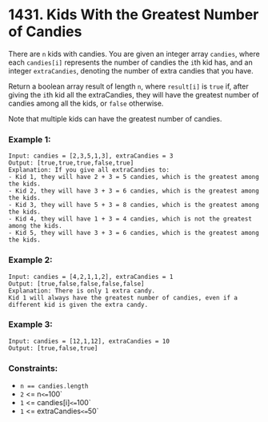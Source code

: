 # 1431. Kids With the Greatest Number of Candies

There are `n` kids with candies. You are given an integer array `candies`, where each `candies[i]` represents the number of candies the `i`th kid has, and an integer `extraCandies`, denoting the number of extra candies that you have.

Return a boolean array result of length `n`, where `result[i]` is `true` if, after giving the `i`th kid all the extraCandies, they will have the greatest number of candies among all the kids, or `false` otherwise.

Note that multiple kids can have the greatest number of candies.

### Example 1:

```
Input: candies = [2,3,5,1,3], extraCandies = 3
Output: [true,true,true,false,true]
Explanation: If you give all extraCandies to:
- Kid 1, they will have 2 + 3 = 5 candies, which is the greatest among the kids.
- Kid 2, they will have 3 + 3 = 6 candies, which is the greatest among the kids.
- Kid 3, they will have 5 + 3 = 8 candies, which is the greatest among the kids.
- Kid 4, they will have 1 + 3 = 4 candies, which is not the greatest among the kids.
- Kid 5, they will have 3 + 3 = 6 candies, which is the greatest among the kids.
```

### Example 2:

```
Input: candies = [4,2,1,1,2], extraCandies = 1
Output: [true,false,false,false,false]
Explanation: There is only 1 extra candy.
Kid 1 will always have the greatest number of candies, even if a different kid is given the extra candy.
```

### Example 3:

```
Input: candies = [12,1,12], extraCandies = 10
Output: [true,false,true]
```

### Constraints:

- `n == candies.length`
- `2` <= n` <= `100`
- `1` <= candies[i]` <= `100`
- `1` <= extraCandies` <= `50`
